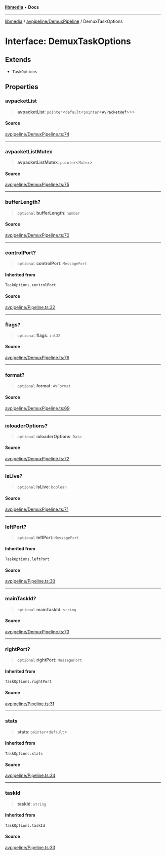 [**libmedia**](../../../README.md) • **Docs**

***

[libmedia](../../../README.md) / [avpipeline/DemuxPipeline](../README.md) / DemuxTaskOptions

# Interface: DemuxTaskOptions

## Extends

- `TaskOptions`

## Properties

### avpacketList

> **avpacketList**: `pointer`\<`default`\<`pointer`\<[`AVPacketRef`](../../../avutil/struct/avpacket/classes/AVPacketRef.md)\>\>\>

#### Source

[avpipeline/DemuxPipeline.ts:74](https://github.com/zhaohappy/libmedia/blob/83708827f1f74f03ced670ca9bc2d9d1e5e5366a/src/avpipeline/DemuxPipeline.ts#L74)

***

### avpacketListMutex

> **avpacketListMutex**: `pointer`\<`Mutex`\>

#### Source

[avpipeline/DemuxPipeline.ts:75](https://github.com/zhaohappy/libmedia/blob/83708827f1f74f03ced670ca9bc2d9d1e5e5366a/src/avpipeline/DemuxPipeline.ts#L75)

***

### bufferLength?

> `optional` **bufferLength**: `number`

#### Source

[avpipeline/DemuxPipeline.ts:70](https://github.com/zhaohappy/libmedia/blob/83708827f1f74f03ced670ca9bc2d9d1e5e5366a/src/avpipeline/DemuxPipeline.ts#L70)

***

### controlPort?

> `optional` **controlPort**: `MessagePort`

#### Inherited from

`TaskOptions.controlPort`

#### Source

[avpipeline/Pipeline.ts:32](https://github.com/zhaohappy/libmedia/blob/83708827f1f74f03ced670ca9bc2d9d1e5e5366a/src/avpipeline/Pipeline.ts#L32)

***

### flags?

> `optional` **flags**: `int32`

#### Source

[avpipeline/DemuxPipeline.ts:76](https://github.com/zhaohappy/libmedia/blob/83708827f1f74f03ced670ca9bc2d9d1e5e5366a/src/avpipeline/DemuxPipeline.ts#L76)

***

### format?

> `optional` **format**: `AVFormat`

#### Source

[avpipeline/DemuxPipeline.ts:69](https://github.com/zhaohappy/libmedia/blob/83708827f1f74f03ced670ca9bc2d9d1e5e5366a/src/avpipeline/DemuxPipeline.ts#L69)

***

### ioloaderOptions?

> `optional` **ioloaderOptions**: `Data`

#### Source

[avpipeline/DemuxPipeline.ts:72](https://github.com/zhaohappy/libmedia/blob/83708827f1f74f03ced670ca9bc2d9d1e5e5366a/src/avpipeline/DemuxPipeline.ts#L72)

***

### isLive?

> `optional` **isLive**: `boolean`

#### Source

[avpipeline/DemuxPipeline.ts:71](https://github.com/zhaohappy/libmedia/blob/83708827f1f74f03ced670ca9bc2d9d1e5e5366a/src/avpipeline/DemuxPipeline.ts#L71)

***

### leftPort?

> `optional` **leftPort**: `MessagePort`

#### Inherited from

`TaskOptions.leftPort`

#### Source

[avpipeline/Pipeline.ts:30](https://github.com/zhaohappy/libmedia/blob/83708827f1f74f03ced670ca9bc2d9d1e5e5366a/src/avpipeline/Pipeline.ts#L30)

***

### mainTaskId?

> `optional` **mainTaskId**: `string`

#### Source

[avpipeline/DemuxPipeline.ts:73](https://github.com/zhaohappy/libmedia/blob/83708827f1f74f03ced670ca9bc2d9d1e5e5366a/src/avpipeline/DemuxPipeline.ts#L73)

***

### rightPort?

> `optional` **rightPort**: `MessagePort`

#### Inherited from

`TaskOptions.rightPort`

#### Source

[avpipeline/Pipeline.ts:31](https://github.com/zhaohappy/libmedia/blob/83708827f1f74f03ced670ca9bc2d9d1e5e5366a/src/avpipeline/Pipeline.ts#L31)

***

### stats

> **stats**: `pointer`\<`default`\>

#### Inherited from

`TaskOptions.stats`

#### Source

[avpipeline/Pipeline.ts:34](https://github.com/zhaohappy/libmedia/blob/83708827f1f74f03ced670ca9bc2d9d1e5e5366a/src/avpipeline/Pipeline.ts#L34)

***

### taskId

> **taskId**: `string`

#### Inherited from

`TaskOptions.taskId`

#### Source

[avpipeline/Pipeline.ts:33](https://github.com/zhaohappy/libmedia/blob/83708827f1f74f03ced670ca9bc2d9d1e5e5366a/src/avpipeline/Pipeline.ts#L33)
